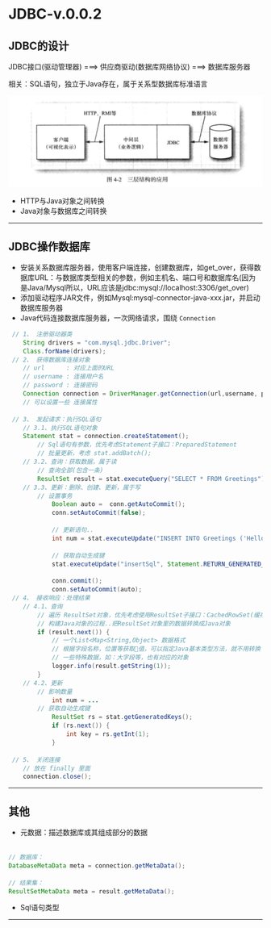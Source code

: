 #   JDBC-v.0.0.2

##  JDBC的设计

JDBC接口(驱动管理器) ===> 供应商驱动(数据库网络协议)  ===> 数据库服务器

相关：SQL语句，独立于Java存在，属于关系型数据库标准语言

![20180728001](images/20180728001.png)
-   HTTP与Java对象之间转换
-   Java对象与数据库之间转换

----

##  JDBC操作数据库
-   安装关系数据库服务器，使用客户端连接，创建数据库，如get_over，获得数据库URL：与数据库类型相关的参数，例如主机名、端口号和数据库名(因为是Java/Mysql所以，URL应该是jdbc:mysql://localhost:3306/get_over)
-   添加驱动程序JAR文件，例如Mysql:mysql-connector-java-xxx.jar，并启动数据库服务器
-   Java代码连接数据库服务器，一次网络请求，围绕 `Connection`
``` Java
 // 1、 注册驱动器类
    String drivers = "com.mysql.jdbc.Driver";
    Class.forName(drivers);
 // 2、 获得数据库连接对象
    // url      : 对应上面的URL
    // username : 连接用户名
    // password : 连接密码
    Connection connection = DriverManager.getConnection(url,username, password);
    // 可以设置一些 连接属性

 // 3、 发起请求：执行SQL语句
    // 3.1、执行SQL语句对象
    Statement stat = connection.createStatement();
        // Sql语句有参数，优先考虑Statement子接口：PreparedStatement
        // 批量更新，考虑 stat.addBatch();
    // 3.2、查询：获取数据，属于读
        // 查询全部(包含一条)
        ResultSet result = stat.executeQuery("SELECT * FROM Greetings")
    // 3.3、更新：删除、创建、更新，属于写
        // 设置事务
            Boolean auto =  conn.getAutoCommit();
            conn.setAutoCommit(false);

            // 更新语句..
            int num = stat.executeUpdate("INSERT INTO Greetings ('Hello')");

            // 获取自动生成键
            stat.executeUpdate("insertSql", Statement.RETURN_GENERATED_KEYS);
            
            conn.commit();
            conn.setAutoCommit(auto);
 // 4、 接收响应：处理结果
    // 4.1、查询
        // 遍历 ResultSet对象，优先考虑使用ResultSet子接口：CachedRowSet(缓存结果集，断开连接正常使用)
        // 构建Java对象的过程..把ResultSet对象里的数据转换成Java对象
        if (result.next()) {
            // 一个List<Map<String,Object> 数据格式
            // 根据字段名称，位置等获取值，可以指定Java基本类型方法，就不用转换
            // 一些特殊数据，如：大字段等，也有对应的对象
            logger.info(result.getString(1));
        }
    // 4.2、更新
        // 影响数量
            int num = ...
        // 获取自动生成键
            ResultSet rs = stat.getGeneratedKeys();
            if (rs.next()) {
                int key = rs.getInt(1);
            }

 // 5、 关闭连接
    // 放在 finally 里面
    connection.close();
```

----

##  其他
-   元数据：描述数据库或其组成部分的数据
``` Java

// 数据库：
DatabaseMetaData meta = connection.getMetaData();

// 结果集：
ResultSetMetaData meta = result.getMetaData();

```
-   Sql语句类型

----
